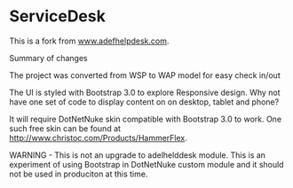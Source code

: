 ServiceDesk
===========
This is a fork from www.adefhelpdesk.com.

Summary of changes

The project was converted from WSP to WAP model for easy check in/out

The UI is styled with Bootstrap 3.0 to explore Responsive design.  Why not have one set of code to display content on on desktop, tablet and phone?

It will require DotNetNuke skin compatible with Bootstrap 3.0 to work.  One such free skin can be found at  http://www.christoc.com/Products/HammerFlex.

WARNING - This is not an upgrade to adelhelddesk module.  This is an experiment of using Bootstrap in DotNetNuke custom module and it should not be used in produciton at this time.
